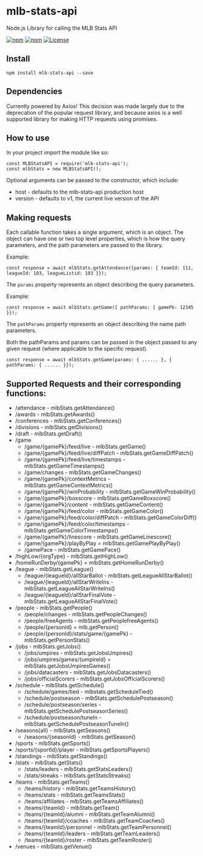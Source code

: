 # mlb-stats-api

Node.js Library for calling the MLB Stats API

[![npm](https://img.shields.io/npm/dt/mlb-stats-api.svg)](https://www.npmjs.com/package/mlb-stats-api)
[![npm](https://img.shields.io/npm/v/mlb-stats-api.svg)](https://www.npmjs.com/package/mlb-stats-api)
[![License](https://img.shields.io/github/license/asbeane/mlb-stats-api.svg)](https://www.npmjs.com/package/mlb-stats-api)

## Install

``` npm install mlb-stats-api --save ```

## Dependencies

Currently powered by Axios! This decision was made largely due to the deprecation of the popular request library, and because axios is a well supported library for making HTTP requests using promises.

## How to use

In your project import the module like so: 
```
const MLBStatsAPI = require('mlb-stats-api');
const mlbStats = new MLBStatsAPI();
```

Optional arguments can be passed to the constructor, which include:
* host - defaults to the mlb-stats-api production host
* version - defaults to v1, the current live version of the API

## Making requests

Each callable function takes a single argument, which is an object.
The object can have one or two top level properties, which is how the query parameters, and the path parameters
are passed to the library.

Example:

```
const response = await mlbStats.getAttendance({params: { teamId: 111, leagueId: 103, leagueListid: 103 }});
```

The ```params``` property represents an object describing the query parameters.

Example:
```
const response = await mlbStats.getGame({ pathParams: { gamePk: 12345 }});
```

The ```pathParams``` property represents an object describing the name path parameters.

Both the pathParams and params can be passed in the object passed to any given request (where applicable to the specific request).

```
const response = await mlbStats.getGame(params: { ...... }, { pathParams: { ...... }});
```

## Supported Requests and their corresponding functions:
 * /attendance - mlbStats.getAttendance()
 * /awards - mlbStats.getAwards()
 * /conferences - mlbStats.getConferences()
 * /divisions - mlbStats.getDivisions()
 * /draft - mlbStats.getDraft()
 * /game 
     * /game/{gamePk}/feed/live - mlbStats.getGame()
     * /game/{gamePk}/feed/live/diffPatch -  mlbStats.getGameDiffPatch()
     * /game/{gamePk}/feed/live/timestamps - mlbStats.getGameTimestamps()
     * /game/changes - mlbStats.getGameChanges()
     * /game/{gamePk}/contextMetrics - mlbStats.getGameContextMetrics()
     * /game/{gamePk}/winProbability - mlbStats.getGameWinProbability()
     * /game/{gamePk}/boxscore - mlbStats.getGameBoxscore()
     * /game/{gamePk}/content - mlbStats.getGameContent()
     * /game/{gamePk}/feed/color - mlbStats.getGameColor()
     * /game/{gamePk}/feed/color/diffPatch - mlbStats.getGameColorDiff()
     * /game/{gamePk}/feed/color/timestamps - mlbStats.getGameColorTimestamps()
     * /game/{gamePk}/linescore - mlbStats.getGameLinescore()
     * /game/{gamePk}/playByPlay = mlbStats.getGamePlayByPlay()
     * /gamePace - mlbStats.getGamePace()
 * /highLow/{orgType} - mlbStats.getHighLow()
 * /homeRunDerby/{gamePk} = mlbStats.getHomeRunDerby()
 * /league - mlbStats.getLeague()
    * /league/{leagueId}/allStarBallot - mlbStats.getLeagueAllStarBallot()
    * /league/{leagueId}/allStarWriteIns - mlbStats.getLeagueAllStarWriteIns()
    * /league/{leagueId}/allStarFinalVote - mlbStats.getLeagueAllStarFinalVote()
 * /people - mlbStats.getPeople()
    * /people/changes - mlbStats.getPeopleChanges()
    * /people/freeAgents - mlbStats.getPeoplefreeAgents()
    * /people/{personId} = mlb.getPerson()
    * /people/{personId}/stats/game/{gamePk} - mlbStats.getPersonStats()
 * /jobs - mlbStats.getJobs()
    * /jobs/umpires - mlbStats.getJobsUmpires()
    * /jobs/umpires/games/{umpireId} = mlbStats.getJobsUmpiresGames()
    * /jobs/datacasters - mlbStats.getJobsDatacasters()
    * /jobs/officialScorers - mlbStats.getJobsOfficialScorers()
 * /schedule - mlbStats.getSchedule() 
    * /schedule/games/tied - mlbstats.getScheduleTied() 
    * /schedule/postseason - mlbStats.getSchedulePostseason()
    * /schedule/postseason/series - mlbStats.getSchedulePostseasonSeries()
    * /schedule/postseason/tuneIn - mlbStats.getSchedulePostseasonTuneIn()
 * /seasons{all} - mlbStats.getSeasons()
    * /seasons/{seasonId} - mlbStats.getSeason()
 * /sports - mlbStats.getSports()
 * /sports/{sportId}/player - mlbStats.getSportsPlayers()
 * /standings - mlbStats.getStandings()
 * /stats - mlbStats.getStats()
    * /stats/leaders - mlbStats.getStatsLeaders()
    * /stats/streaks - mlbStats.getStatsStreaks()
 * /teams - mlbStats.getTeams()
    * /teams/history - mlbStats.getTeamsHistory()
    * /teams/stats - mlbStats.getTeamsStats()
    * /teams/affiliates - mlbStats.getTeamsAffiliates()
    * /teams/{teamId} - mlbStats.getTeam()
    * /teams/{teamId}/alumni - mlbStats.getTeamAlumni()
    * /teams/{teamId}/coaches - mlbStats.getTeamCoaches()
    * /teams/{teamId}/personnel - mlbStats.getTeamPersonnel()
    * /teams/{teamId}/leaders - mlbStats.getTeamLeaders()
    * /teams/{teamId}/roster - mlbStats.getTeamRoster()
 * /venues - mlbStats.getVenue()
